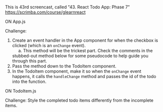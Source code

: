 This is 43rd screencast, called "43. React Todo App: Phase 7"<br />
https://scrimba.com/course/glearnreact

ON App.js<br />

Challenge: <br />
1. Create an event handler in the App component for when the checkbox is clicked (which is an `onChange` event).<br />
&nbsp;&nbsp;&nbsp;&nbsp;
a. This method will be the trickest part. Check the comments in the stubbed-out method below for some pseudocode to help guide you through this part.<br />
2. Pass the method down to the TodoItem component.<br />
3. In the TodoItem component, make it so when the `onChange` event happens, it calls the `handleChange` method and passes the id of the todo into the function.<br />

ON TodoItem.js<br />

Challenge: Style the completed todo items differently from the incomplete items.
